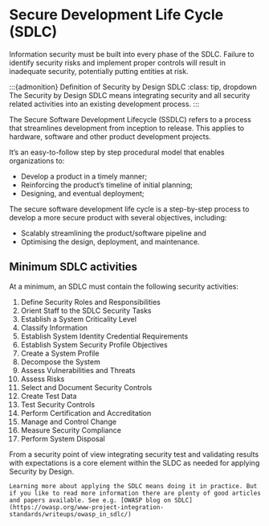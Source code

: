 # Secure Development Life Cycle (SDLC) 

Information security must be built into every phase of the SDLC.  Failure to identify security risks and implement proper controls will result in inadequate security, potentially putting entities at risk.


:::{admonition} Definition of Security by Design SDLC
:class: tip, dropdown
The Security by Design SDLC means integrating security and all security related activities into an existing development process.
:::

The Secure Software Development Lifecycle (SSDLC) refers to a process that streamlines development from inception to release. This applies to hardware, software and other product development projects.

It’s an easy-to-follow step by step procedural model that enables organizations to:

* Develop a product in a timely manner;
* Reinforcing the product’s timeline of initial planning;
* Designing, and eventual deployment;


The secure software development life cycle is a step-by-step process to develop a more secure product with several objectives, including:

* Scalably streamlining the product/software pipeline and
* Optimising the design, deployment, and maintenance.



## Minimum SDLC activities


At a minimum, an SDLC must contain the following security activities:
1.	 Define Security Roles and Responsibilities
2.	 Orient Staff to the SDLC Security Tasks
3.	 Establish a System Criticality Level
4.	 Classify Information
5.	 Establish System Identity Credential Requirements
6.	 Establish System Security Profile Objectives
7.	 Create a System Profile
8.	 Decompose the System
9.	 Assess Vulnerabilities and Threats
10.	 Assess Risks
11.	 Select and Document Security Controls
12.	 Create Test Data
13.	 Test Security Controls
14.	 Perform Certification and Accreditation
15.	 Manage and Control Change
16.	 Measure Security Compliance
17.	 Perform System Disposal



From a security point of view integrating security test and validating results with expectations is a core element within the SLDC as needed for applying Security by Design.


```{tip} Learn more
Learning more about applying the SDLC means doing it in practice. But if you like to read more information there are plenty of good articles and papers available. See e.g. [OWASP blog on SDLC](https://owasp.org/www-project-integration-standards/writeups/owasp_in_sdlc/) 

```

